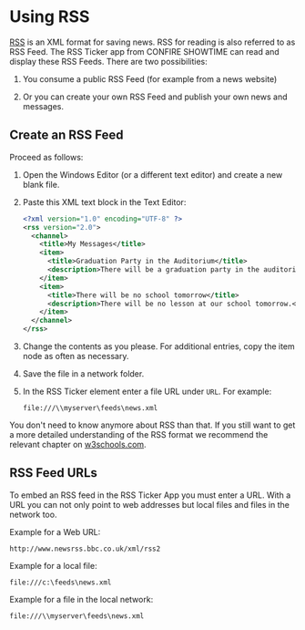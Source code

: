 # Using RSS

[RSS] is an XML format for saving news. RSS for reading is also referred to as RSS Feed. The RSS Ticker app from CONFIRE SHOWTIME can read and display these RSS Feeds. There are two possibilities:

1. You consume a public RSS Feed (for example from a news website)

2. Or you can create your own RSS Feed and publish your own news and messages.

## Create an RSS Feed

Proceed as follows:

1. Open the Windows Editor (or a different text editor) and create a new blank file.

2. Paste this XML text block in the Text Editor:
   
   ```` xml
   <?xml version="1.0" encoding="UTF-8" ?>
   <rss version="2.0">
     <channel>
       <title>My Messages</title>
       <item>
         <title>Graduation Party in the Auditorium</title>
         <description>There will be a graduation party in the auditorium today at 4:15pm.</description>
       </item>
       <item>
         <title>There will be no school tomorrow</title>
         <description>There will be no lesson at our school tomorrow.</description>
       </item>
     </channel>
   </rss>
   ````

3. Change the contents as you please. For additional entries, copy the item node as often as necessary.

4. Save the file in a network folder.

5. In the RSS Ticker element enter a file URL under `URL`. For example:
   
   ````
   file:///\\myserver\feeds\news.xml
   ````

You don't need to know anymore about RSS than that. If you still want to get a more detailed understanding of the RSS format we recommend the relevant chapter on [w3schools.com](http://www.w3schools.com/xml/xml_rss.asp).

## RSS Feed URLs

To embed an RSS feed in the RSS Ticker App you must enter a URL. With a URL you can not only point to web addresses but local files and files in the network too.

Example for a Web URL:

````
http://www.newsrss.bbc.co.uk/xml/rss2
````

Example for a local file:

````
file:///c:\feeds\news.xml
````

Example for a file in the local network:

````
file:///\\myserver\feeds\news.xml
````

[RSS]: ../../simple-glossary.md#rss